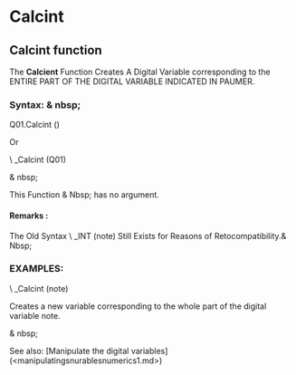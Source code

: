 # Calcint

## Calcint function

The **Calcient** Function Creates A Digital Variable corresponding to the ENTIRE PART OF THE DIGITAL VARIABLE INDICATED IN PAUMER.

### Syntax: & nbsp;

Q01.Calcint ()

Or

\ _Calcint (Q01)

& nbsp;

This Function & Nbsp; has no argument.

#### Remarks :

The Old Syntax \ _INT (note) Still Exists for Reasons of Retocompatibility.& Nbsp;

### EXAMPLES:

\ _Calcint (note)

Creates a new variable corresponding to the whole part of the digital variable note.

& nbsp;

See also: [Manipulate the digital variables] (<manipulatingsnurablesnumerics1.md>)